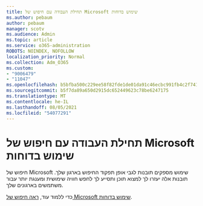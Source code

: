 ```yaml
---
title: תחילת העבודה עם חיפוש של Microsoft שימוש בדוחות
ms.author: pebaum
author: pebaum
manager: scotv
ms.audience: Admin
ms.topic: article
ms.service: o365-administration
ROBOTS: NOINDEX, NOFOLLOW
localization_priority: Normal
ms.collection: Adm_O365
ms.custom:
- "9006479"
- "11047"
ms.openlocfilehash: b5bfba500c229ee58f82fde1de01da91c46ecbc991fb4c2f7418b0dc3bf141e5
ms.sourcegitcommit: b5f7da89a650d2915dc652449623c78be6247175
ms.translationtype: MT
ms.contentlocale: he-IL
ms.lasthandoff: 08/05/2021
ms.locfileid: "54077291"
---
```

# <a name="get-started-with-using-microsoft-search-usage-reports"></a>תחילת העבודה עם חיפוש של Microsoft שימוש בדוחות

חיפוש של Microsoft שימוש מספקים תובנות לגבי אופן תפקוד החיפוש בארגון שלך. תובנות אלה יעזרו לך למצוא תוכן ותסייע לך לחפש חוויה שימושית ומענגת יותר עבור משתמשים בארגונים שלך.

כדי ללמוד עוד, [ראה חיפוש של Microsoft שימוש בדוחות](https://go.microsoft.com/fwlink/?linkid=2152048).
